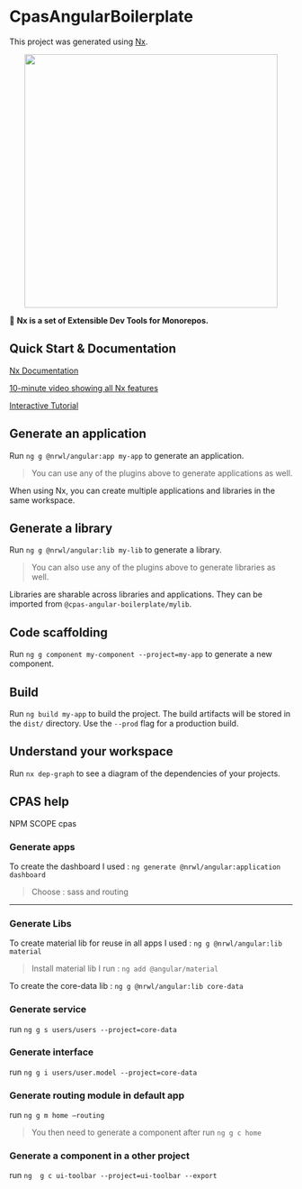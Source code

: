 # CpasAngularBoilerplate

This project was generated using [Nx](https://nx.dev).

<p align="center"><img src="https://raw.githubusercontent.com/nrwl/nx/master/nx-logo.png" width="450"></p>

🔎 **Nx is a set of Extensible Dev Tools for Monorepos.**

## Quick Start & Documentation

[Nx Documentation](https://nx.dev/angular)

[10-minute video showing all Nx features](https://nx.dev/angular/getting-started/what-is-nx)

[Interactive Tutorial](https://nx.dev/angular/tutorial/01-create-application)

## Generate an application

Run `ng g @nrwl/angular:app my-app` to generate an application.

> You can use any of the plugins above to generate applications as well.

When using Nx, you can create multiple applications and libraries in the same workspace.

## Generate a library

Run `ng g @nrwl/angular:lib my-lib` to generate a library.

> You can also use any of the plugins above to generate libraries as well.

Libraries are sharable across libraries and applications. They can be imported from `@cpas-angular-boilerplate/mylib`.

## Code scaffolding

Run `ng g component my-component --project=my-app` to generate a new component.

## Build

Run `ng build my-app` to build the project. The build artifacts will be stored in the `dist/` directory. Use the `--prod` flag for a production build.

## Understand your workspace

Run `nx dep-graph` to see a diagram of the dependencies of your projects.

## CPAS help

NPM SCOPE cpas
### Generate apps
To create the dashboard I used : `ng generate @nrwl/angular:application dashboard`
> Choose : sass and routing
---
### Generate Libs
To create material lib for reuse in all apps I used : `ng g @nrwl/angular:lib material `
> Install material lib I run : `ng add @angular/material`

To create the core-data lib : `ng g @nrwl/angular:lib core-data`

### Generate service
run `ng g s users/users --project=core-data`

### Generate interface	
run `ng g i users/user.model --project=core-data`



### Generate routing module in default app
run `ng g m home –routing`
>You then need to generate a component after
run `ng g c home`

### Generate a component in a other project
run `ng  g c ui-toolbar --project=ui-toolbar --export`

